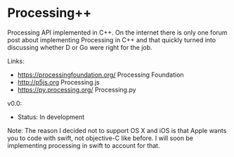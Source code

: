 # Processing++

Processing API implemented in C++. On the internet there is only one forum post about implementing Processing in C++ and that quickly turned into discussing whether D or Go were right for the job.

Links:
- https://processingfoundation.org/ Processing Foundation
- http://p5js.org Processing.js
- https://py.processing.org/ Processing.py

v0.0:
- Status: In development

Note:
The reason I decided not to support OS X and iOS is that Apple wants you to code with swift, not objective-C like before. I will soon be implementing processing in swift to account for that.
